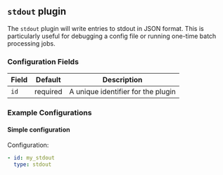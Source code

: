 ## `stdout` plugin

The `stdout` plugin will write entries to stdout in JSON format. This is particularly useful for debugging a config file
or running one-time batch processing jobs.

### Configuration Fields

| Field         | Default  | Description                                                                                |
| ---           | ---      | ---                                                                                        |
| `id`          | required | A unique identifier for the plugin                                                         |


### Example Configurations

#### Simple configuration

Configuration:
```yaml
- id: my_stdout
  type: stdout
```

